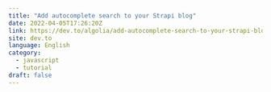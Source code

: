 ```yaml
---
title: "Add autocomplete search to your Strapi blog"
date: 2022-04-05T17:26:20Z
link: https://dev.to/algolia/add-autocomplete-search-to-your-strapi-blog-263h?utm_medium=RSS&utm_source=news.12bit.vn
site: dev.to
language: English
category:
  - javascript
  - tutorial
draft: false
---
```

